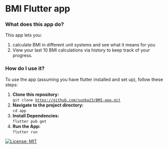 # BMI Flutter app

### What does this app do?
This app lets you:
1. calculate BMI in different unit systems and see what it means for you
2. View your last 10 BMI calculations via history to keep track of your progress.

### How do I use it?
To use the app (assuming you have flutter installed and set up), follow these steps:

1. **Clone this repository:**\
   <code>git clone https://github.com/sunba23/BMI-app.git </code>
2. **Navigate to the project directory:**\
   <code>cd app</code>
3. **Install Dependencies:**\
   <code>flutter pub get</code>
4. **Run the App:**\
   <code>flutter run</code>

[![License: MIT](https://img.shields.io/badge/License-MIT-yellow.svg)](https://opensource.org/licenses/MIT)
